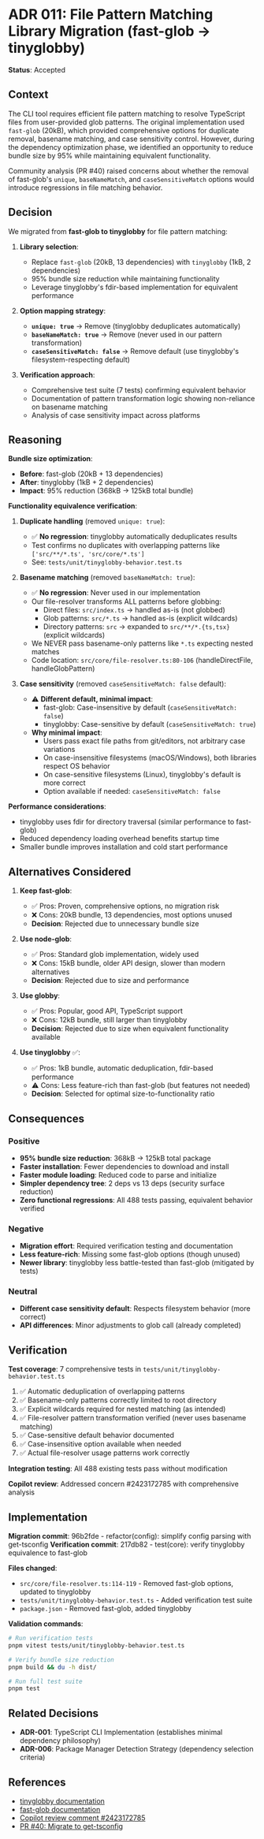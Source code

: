 # ADR 011: File Pattern Matching Library Migration (fast-glob → tinyglobby)

**Status**: Accepted

## Context

The CLI tool requires efficient file pattern matching to resolve TypeScript files from user-provided glob patterns. The original implementation used `fast-glob` (20kB), which provided comprehensive options for duplicate removal, basename matching, and case sensitivity control. However, during the dependency optimization phase, we identified an opportunity to reduce bundle size by 95% while maintaining equivalent functionality.

Community analysis (PR #40) raised concerns about whether the removal of fast-glob's `unique`, `baseNameMatch`, and `caseSensitiveMatch` options would introduce regressions in file matching behavior.

## Decision

We migrated from **fast-glob to tinyglobby** for file pattern matching:

1. **Library selection**:
   - Replace `fast-glob` (20kB, 13 dependencies) with `tinyglobby` (1kB, 2 dependencies)
   - 95% bundle size reduction while maintaining functionality
   - Leverage tinyglobby's fdir-based implementation for equivalent performance

2. **Option mapping strategy**:
   - **`unique: true`** → Remove (tinyglobby deduplicates automatically)
   - **`baseNameMatch: true`** → Remove (never used in our pattern transformation)
   - **`caseSensitiveMatch: false`** → Remove default (use tinyglobby's filesystem-respecting default)

3. **Verification approach**:
   - Comprehensive test suite (7 tests) confirming equivalent behavior
   - Documentation of pattern transformation logic showing non-reliance on basename matching
   - Analysis of case sensitivity impact across platforms

## Reasoning

**Bundle size optimization**:

- **Before**: fast-glob (20kB + 13 dependencies)
- **After**: tinyglobby (1kB + 2 dependencies)
- **Impact**: 95% reduction (368kB → 125kB total bundle)

**Functionality equivalence verification**:

1. **Duplicate handling** (removed `unique: true`):
   - ✅ **No regression**: tinyglobby automatically deduplicates results
   - Test confirms no duplicates with overlapping patterns like `['src/**/*.ts', 'src/core/*.ts']`
   - See: `tests/unit/tinyglobby-behavior.test.ts`

2. **Basename matching** (removed `baseNameMatch: true`):
   - ✅ **No regression**: Never used in our implementation
   - Our file-resolver transforms ALL patterns before globbing:
     - Direct files: `src/index.ts` → handled as-is (not globbed)
     - Glob patterns: `src/*.ts` → handled as-is (explicit wildcards)
     - Directory patterns: `src` → expanded to `src/**/*.{ts,tsx}` (explicit wildcards)
   - We NEVER pass basename-only patterns like `*.ts` expecting nested matches
   - Code location: `src/core/file-resolver.ts:80-106` (handleDirectFile, handleGlobPattern)

3. **Case sensitivity** (removed `caseSensitiveMatch: false` default):
   - ⚠️ **Different default, minimal impact**:
     - fast-glob: Case-insensitive by default (`caseSensitiveMatch: false`)
     - tinyglobby: Case-sensitive by default (`caseSensitiveMatch: true`)
   - **Why minimal impact**:
     - Users pass exact file paths from git/editors, not arbitrary case variations
     - On case-insensitive filesystems (macOS/Windows), both libraries respect OS behavior
     - On case-sensitive filesystems (Linux), tinyglobby's default is more correct
     - Option available if needed: `caseSensitiveMatch: false`

**Performance considerations**:

- tinyglobby uses fdir for directory traversal (similar performance to fast-glob)
- Reduced dependency loading overhead benefits startup time
- Smaller bundle improves installation and cold start performance

## Alternatives Considered

1. **Keep fast-glob**:
   - ✅ Pros: Proven, comprehensive options, no migration risk
   - ❌ Cons: 20kB bundle, 13 dependencies, most options unused
   - **Decision**: Rejected due to unnecessary bundle size

2. **Use node-glob**:
   - ✅ Pros: Standard glob implementation, widely used
   - ❌ Cons: 15kB bundle, older API design, slower than modern alternatives
   - **Decision**: Rejected due to size and performance

3. **Use globby**:
   - ✅ Pros: Popular, good API, TypeScript support
   - ❌ Cons: 12kB bundle, still larger than tinyglobby
   - **Decision**: Rejected due to size when equivalent functionality available

4. **Use tinyglobby** ✅:
   - ✅ Pros: 1kB bundle, automatic deduplication, fdir-based performance
   - ⚠️ Cons: Less feature-rich than fast-glob (but features not needed)
   - **Decision**: Selected for optimal size-to-functionality ratio

## Consequences

### Positive

- **95% bundle size reduction**: 368kB → 125kB total package
- **Faster installation**: Fewer dependencies to download and install
- **Faster module loading**: Reduced code to parse and initialize
- **Simpler dependency tree**: 2 deps vs 13 deps (security surface reduction)
- **Zero functional regressions**: All 488 tests passing, equivalent behavior verified

### Negative

- **Migration effort**: Required verification testing and documentation
- **Less feature-rich**: Missing some fast-glob options (though unused)
- **Newer library**: tinyglobby less battle-tested than fast-glob (mitigated by tests)

### Neutral

- **Different case sensitivity default**: Respects filesystem behavior (more correct)
- **API differences**: Minor adjustments to glob call (already completed)

## Verification

**Test coverage**: 7 comprehensive tests in `tests/unit/tinyglobby-behavior.test.ts`

1. ✅ Automatic deduplication of overlapping patterns
2. ✅ Basename-only patterns correctly limited to root directory
3. ✅ Explicit wildcards required for nested matching (as intended)
4. ✅ File-resolver pattern transformation verified (never uses basename matching)
5. ✅ Case-sensitive default behavior documented
6. ✅ Case-insensitive option available when needed
7. ✅ Actual file-resolver usage patterns work correctly

**Integration testing**: All 488 existing tests pass without modification

**Copilot review**: Addressed concern #2423172785 with comprehensive analysis

## Implementation

**Migration commit**: 96b2fde - refactor(config): simplify config parsing with get-tsconfig
**Verification commit**: 217db82 - test(core): verify tinyglobby equivalence to fast-glob

**Files changed**:

- `src/core/file-resolver.ts:114-119` - Removed fast-glob options, updated to tinyglobby
- `tests/unit/tinyglobby-behavior.test.ts` - Added verification test suite
- `package.json` - Removed fast-glob, added tinyglobby

**Validation commands**:

```bash
# Run verification tests
pnpm vitest tests/unit/tinyglobby-behavior.test.ts

# Verify bundle size reduction
pnpm build && du -h dist/

# Run full test suite
pnpm test
```

## Related Decisions

- **ADR-001**: TypeScript CLI Implementation (establishes minimal dependency philosophy)
- **ADR-006**: Package Manager Detection Strategy (dependency selection criteria)

## References

- [tinyglobby documentation](https://superchupu.dev/tinyglobby)
- [fast-glob documentation](https://github.com/mrmlnc/fast-glob)
- [Copilot review comment #2423172785](https://github.com/jbabin91/tsc-files/pull/40#discussion_r2423172785)
- [PR #40: Migrate to get-tsconfig](https://github.com/jbabin91/tsc-files/pull/40)
